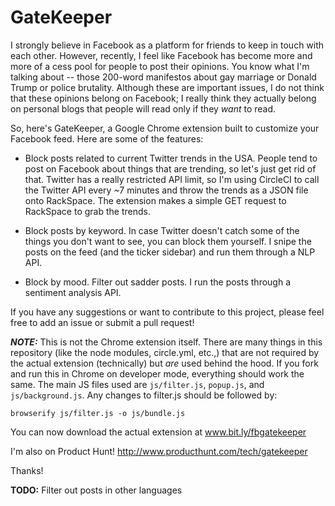 # GateKeeper

I strongly believe in Facebook as a platform for friends to keep in touch with each other. However, recently, I feel like Facebook has become more and more of a cess pool for people to post their opinions. You know what I'm talking about -- those 200-word manifestos about gay marriage or Donald Trump or police brutality. Although these are important issues, I do not think that these opinions belong on Facebook; I really think they actually belong on personal blogs that people will read only if they *want* to read. 

So, here's GateKeeper, a Google Chrome extension built to customize your Facebook feed. Here are some of the features:

- Block posts related to current Twitter trends in the USA. People tend to post on Facebook about things that are trending, so let's just get rid of that. Twitter has a really restricted API limit, so I'm using CircleCI to call the Twitter API every ~7 minutes and throw the trends as a JSON file onto RackSpace. The extension makes a simple GET request to RackSpace to grab the trends.

- Block posts by keyword. In case Twitter doesn't catch some of the things you don't want to see, you can block them yourself. I snipe the posts on the feed (and the ticker sidebar) and run them through a NLP API.

- Block by mood. Filter out sadder posts. I run the posts through a sentiment analysis API. 


If you have any suggestions or want to contribute to this project, please feel free to add an issue or submit a pull request!

***NOTE:***
This is not the Chrome extension itself. There are many things in this repository (like the node modules, circle.yml, etc.,) that are not required by the actual extension (technically) but *are* used behind the hood. If you fork and run this in Chrome on developer mode, everything should work the same. The main JS files used are `js/filter.js`, `popup.js`, and `js/background.js`. Any changes to filter.js should be followed by:

```browserify js/filter.js -o js/bundle.js```

You can now download the actual extension at www.bit.ly/fbgatekeeper

I'm also on Product Hunt! http://www.producthunt.com/tech/gatekeeper

Thanks!

**TODO:**
Filter out posts in other languages